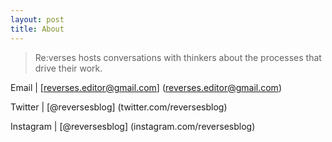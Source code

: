 ```yaml
---
layout: post
title: About
---
```


> Re:verses hosts conversations with thinkers about the processes that drive their work.

Email | [reverses.editor@gmail.com] (reverses.editor@gmail.com)

Twitter | [@reversesblog] (twitter.com/reversesblog)

Instagram | [@reversesblog] (instagram.com/reversesblog)
